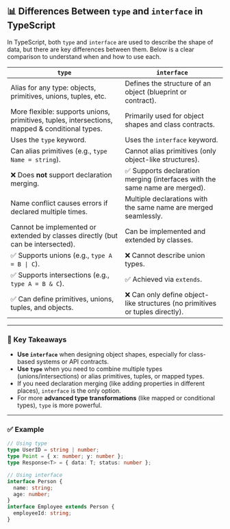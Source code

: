 ## 📊 Differences Between `type` and `interface` in TypeScript

In TypeScript, both `type` and `interface` are used to describe the shape of data, but there are key differences between them. Below is a clear comparison to understand when and how to use each.

| `type`                                                                                   | `interface`                                                                      |
|------------------------------------------------------------------------------------------|----------------------------------------------------------------------------------|
| Alias for any type: objects, primitives, unions, tuples, etc.                            | Defines the structure of an object (blueprint or contract).                      |
| More flexible: supports unions, primitives, tuples, intersections, mapped & conditional types. | Primarily used for object shapes and class contracts.                            |
| Uses the `type` keyword.                                                                  | Uses the `interface` keyword.                                                    |
| Can alias primitives (e.g., `type Name = string`).                                        | Cannot alias primitives (only object-like structures).                           |
| ❌ Does **not** support declaration merging.                                              | ✅ Supports declaration merging (interfaces with the same name are merged).       |
| Name conflict causes errors if declared multiple times.                                  | Multiple declarations with the same name are merged seamlessly.                  |
| Cannot be implemented or extended by classes directly (but can be intersected).          | Can be implemented and extended by classes.                                      |
| ✅ Supports unions (e.g., `type A = B \| C`).                                               | ❌ Cannot describe union types.                                                   |
| ✅ Supports intersections (e.g., `type A = B & C`).                                        | ✅ Achieved via `extends`.                                                        |
| ✅ Can define primitives, unions, tuples, and objects.                                    | ❌ Can only define object-like structures (no primitives or tuples directly).     |

---

### 🚀 Key Takeaways

- **Use `interface`** when designing object shapes, especially for class-based systems or API contracts.
- **Use `type`** when you need to combine multiple types (unions/intersections) or alias primitives, tuples, or mapped types.
- If you need declaration merging (like adding properties in different places), `interface` is the only option.
- For more **advanced type transformations** (like mapped or conditional types), `type` is more powerful.

---

### ✅ Example

```ts
// Using type
type UserID = string | number;
type Point = { x: number; y: number };
type Response<T> = { data: T; status: number };

// Using interface
interface Person {
  name: string;
  age: number;
}
interface Employee extends Person {
  employeeId: string;
}
